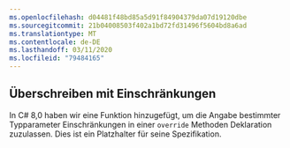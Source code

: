 ```yaml
---
ms.openlocfilehash: d04481f48bd85a5d91f84904379da07d19120dbe
ms.sourcegitcommit: 21b04008503f402a1bd72fd31496f5604bd8a6ad
ms.translationtype: MT
ms.contentlocale: de-DE
ms.lasthandoff: 03/11/2020
ms.locfileid: "79484165"
---
```

## <a name="override-with-constraints"></a>Überschreiben mit Einschränkungen

In C# 8,0 haben wir eine Funktion hinzugefügt, um die Angabe bestimmter Typparameter Einschränkungen in einer `override` Methoden Deklaration zuzulassen. Dies ist ein Platzhalter für seine Spezifikation.
